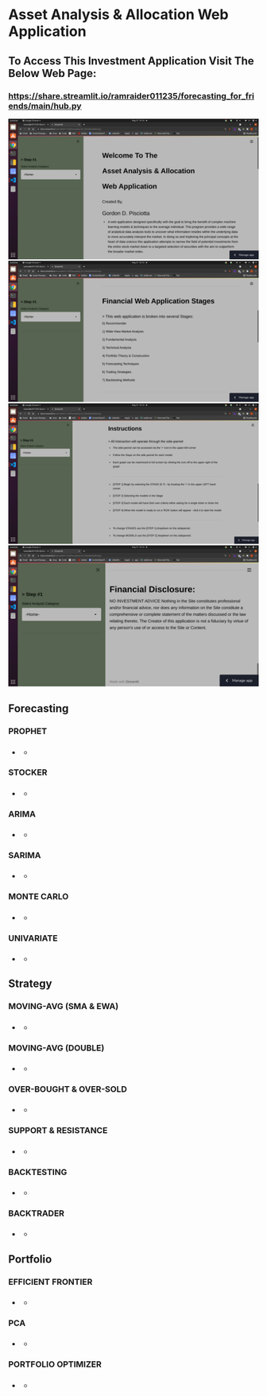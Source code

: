 # Asset Analysis & Allocation Web Application
## To Access This Investment Application Visit The Below Web Page:
### https://share.streamlit.io/ramraider011235/forecasting_for_friends/main/hub.py 


![1](files/images/1.png)
![2](files/images/2.png)
![3](files/images/3.png)
![4](files/images/4.png)

## Forecasting

### PROPHET
#### 
##### 
* 
  - 
### STOCKER
#### 
##### 
* 
  - 
### ARIMA
#### 
##### 
* 
  - 
### SARIMA
#### 
##### 
* 
  - 
### MONTE CARLO
#### 
##### 
* 
  - 
### UNIVARIATE
#### 
##### 
* 
  - 


## Strategy

### MOVING-AVG (SMA & EWA)
#### 
##### 
* 
  - 
### MOVING-AVG (DOUBLE)
#### 
##### 
* 
  - 
### OVER-BOUGHT & OVER-SOLD
#### 
##### 
* 
  - 
### SUPPORT & RESISTANCE
#### 
##### 
* 
  - 
### BACKTESTING
#### 
##### 
* 
  - 
### BACKTRADER
#### 
##### 
* 
  - 
  

## Portfolio

### EFFICIENT FRONTIER
#### 
##### 
* 
  - 
### PCA
#### 
##### 
* 
  - 
### PORTFOLIO OPTIMIZER
#### 
##### 
* 
  - 
